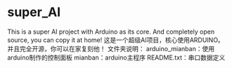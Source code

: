 # super_AI
This is a super AI project with Arduino as its core. And completely open source, you can copy it at home!
这是一个超级AI项目，核心使用ARDUINO。并且完全开源，你可以在家复刻他！
文件夹说明：
arduino_mianban：使用arduino制作的控制面板
  mianban：arduino主程序
  README.txt：串口数据定义
